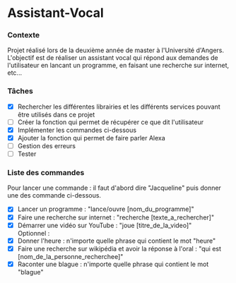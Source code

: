 # Assistant-Vocal

### Contexte
Projet réalisé lors de la deuxième année de master à l'Université d'Angers. L'objectif est de réaliser un assistant vocal qui répond aux demandes de l'utilisateur en lancant un programme, en faisant une recherche sur internet, etc...

### Tâches
- [X] Rechercher les différentes librairies et les différents services pouvant être utilisés dans ce projet
- [ ] Créer la fonction qui permet de récupérer ce que dit l'utilisateur
- [X] Implémenter les commandes ci-dessous
- [X] Ajouter la fonction qui permet de faire parler Alexa
- [ ] Gestion des erreurs
- [ ] Tester

### Liste des commandes
Pour lancer une commande : il faut d'abord dire "Jacqueline" puis donner une des commande ci-dessous.

- [X] Lancer un programme : "lance/ouvre [nom_du_programme]"
- [X] Faire une recherche sur internet : "recherche [texte_a_rechercher]"
- [X] Démarrer une vidéo sur YouTube : "joue [titre_de_la_video]"  
Optionnel :
- [X] Donner l'heure : n'importe quelle phrase qui contient le mot "heure"
- [X] Faire une recherche sur wikipédia et avoir la réponse à l'oral : "qui est [nom_de_la_personne_recherchee]"
- [X] Raconter une blague : n'importe quelle phrase qui contient le mot "blague"
